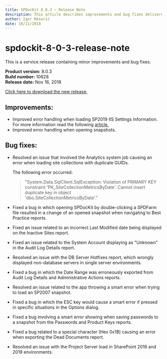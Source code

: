 ```yaml
---
title: SPDocKit 8.0.3 — Release Note
description: This article describes improvements and bug fixes delivered in SPDocKit 8.0.3
author: Igor Mesarić
date: 16/11/2018
---
```


# spdockit-8-0-3-release-note

This is a service release containing minor improvements and bug fixes.

**Product version:** 8.0.3  
**Build number:** 10628  
**Release date:** Nov 16, 2018

[Click here to download the new release.](https://www.syskit.com/products/spdockit/download/)

## Improvements:

* Improved error handling when loading SP2019 IIS Settings Information. For more information read the following [article.](spdockit-8-0-3-release-note.md#internal/troubleshooting/server-load-and-user-permissions/error-while-loading-iis-settings)
* Improved error handling when opening snapshots.

## Bug fixes:

* Resolved an issue that involved the Analytics system job causing an error when loading site collections with duplicate GUIDs.

  The following error occurred: 

  > "System.Data.SqlClient.SqlException: Violation of PRIMARY KEY constraint 'PK\_SiteCollectionMetricsByDate'. Cannot insert duplicate key in object  
  > 'dbo.SiteCollectionMetricsByDate'."

* Fixed a bug in which opening SPDocKit by double-clicking a SPDFarm file resulted in a change of an opened snapshot when navigating to Best Practice reports. 
* Fixed an issue related to an incorrect Last Modified date being displayed on the Inactive Sites report.
* Fixed an issue related to the System Account displaying as "Unknown" in the Audit Log Details report. 
* Resolved an issue with the DB Server Hotfixes report, which wrongly displayed non-database servers in single server environments. 
* Fixed a bug in which the Date Range was erroneously exported from Audit Log Details and Administrative Actions reports.
* Resolved an issue related to the app throwing a smart error when trying to load an SP2007 snapshot.
* Fixed a bug in which the ESC key would cause a smart error if pressed in specific situations in the Options dialog. 
* Fixed a bug involving a smart error showing when saving passwords to a snapshot from the Passwords and Product Keys reports.
* Fixed a bug related to a special character \(Hex 0x1B\) causing an error when exporting the Dead Documents report. 
* Resolved an issue with the Project Server load in SharePoint 2016 and 2019 environments.


